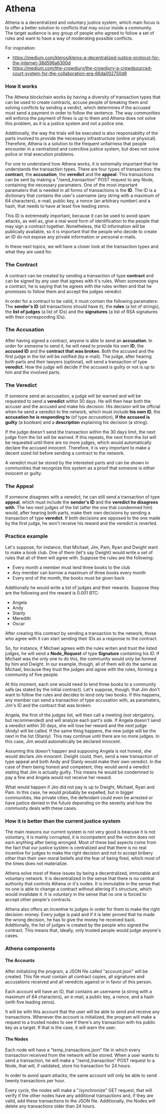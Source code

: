 # Athena
Athena is a decentralized and voluntary justice system, which main focus is to offer a better solution to conflicts that may occur inside a community. The target audience is any group of people who agreed to follow a set of rules and want to have a way of moderating possible conflicts.

For inspiration: 

* https://medium.com/kleros/kleros-a-decentralized-justice-protocol-for-the-internet-38d596a6300d
* https://medium.com/the-crowdjury/the-crowdjury-a-crowdsourced-court-system-for-the-collaboration-era-66da002750d8

### How it works
The Athena blockchain works by having a diversity of transaction types that can be used to create contracts, accuse people of breaking them and solving conflicts by sending a verdict, which determines if the accused must send a payment in order to follow the sentence. The way communities will enforce the payment of fines is up to them and Athena does not solve this problem, as it is a justice system and not a police one. 

Additionally, the way the trials will be executed is also responsability of the parts involved to provide the necessary infrastructure (online or physical). Therefore, Athena is a solution to the frequent unfairness that people encounter in a centralized and coercitive justice system, but does not solve police or trial execution problems.

For one to understand how Athena works, it is extremally important that he understands the transaction types. There are four types of transactions: the **contract**, the **accusation**, the **veredict** and the **appeal**. This transactions can be sent by making a "/send_transaction" POST request to any Node, containing the necessary paramaters. One of the most important paramaters that is needed in all forms of transactions is the **ID**. The ID is a dictionary that contains the user's username (any string with a maximum of 64 characters), e-mail, public key, a nonce (an arbitrary number) and a hash, that needs to have at least five leading zeros.

This ID is extremeally important, because it can be used to avoid spam attacks, as well as, give a real word form of identification to the people that may sign a contract together. Nonetheless, the ID information will be publically available, so it is important that the people who decide to create an ID do not expose any private information or personal e-mails.

In these next topics, we will have a closer look at the transaction types and what they are used for.

### The Contract
A contract can be created by sending a transaction of type **contract** and can be signed by any user that agrees with it's rules. When someone signs a contract, he is saying that he agrees with the rules written and that he promisses to follow them and accept the judges veredict. 

In order for a contract to be valid, it must contain the following paramaters: The **sender's ID** (all transactions should have it), the **rules** (a list of strings), the **list of judges** (a list of IDs) and the **signatures** (a list of RSA signatures with their corresponding IDs).

### The Accusation
After having signed a contract, anyone is able to send an **accusation**. In order for someone to send it, he will need to provide his own **ID**, the **accused ID** and the **contract that was broken**. Both the accused and the first judge in the list will be notified (by e-mail). The judge, after hearing both parts and their lawyers (optional), will send a transaction of type **veredict**. How the judge will decide if the accused is guilty or not is up to him and the involved parts.

### The Veredict
If someone send an accusation, a judge will be warned and will be requested to send a **veredict** within 30 days. He will then hear both the accuser and the accused and make his decision. His decision will be official when he send a veredict to the network, which must include **his own ID**, the **accusation he is responding to** (of type *accusation*), **if the accused is guilty** (a boolean) and a **description** explaining his decision (a string). 

If the judge doesn't send the transaction within the 30 days limit, the next judge from the list will be warned. If this repeats, the next from the list will be requested until there are no more judges, which would automatically declare the accused innocent. Therefore, it is very important to make a decent sized list before sending a contract to the network.

A veredict must be stored by the interested parts and can be shown in communities that recognize this system as a proof that someone is either innocent or guilty.

### The Appeal
If someone disagrees with a veredict, he can still send a transaction of type **appeal**, which must include the **sender's ID** and the **veredict he disagrees with**. The two next judges of the list (after the one that condenmed him) would, after hearing both parts, make their own decisions by sending a transaction of type **veredict**. If both decisions are opposed to the one made by the first judge, he won't receive his reward and the veredict is reverted.

### Practice example
Let's suppose, for instance, that Michael, Jim, Pam, Ryan and Dwight want to make a book club. One of them (let's say Dwight) would write a set of rules that all of them will agree with. Suppose the rules are the following:

* Every month a member must lend three books to the club
* Any member can borrow a maximum of three books every month
* Every end of the month, the books must be given back

Additionally he would write a list of judges and their rewards. Suppose they are the following and the reward is 0.001 BTC:

* Angela
* Andy
* Stanly
* Meredith
* Oscar

After creating this contract by sending a transaction to the network, those who agree with it can start sending their IDs as a response to the contract.

So, for instance, if Michael agrees with the rules writen and trust the listed judges, he will send a **Node_Request** of type **Signature** containing his ID. If Michael was the only one to do this, the community would only be formed by him and Dwight. In our example, though, all of them will do the same as Michael, because they trust the judges and agree with the rules, forming a community of five people.

At this moment, each one would need to lend three books to a community safe (as stated by the initial contract). Let's suppose, though, that Jim don't want to follow the rules and decides to lend only two books. If this happens, any member can send a transaction of type accusation with, as paramaters, Jim's ID and the contract that was broken. 

Angela, the first of the judges list, will then call a meeting (not obrigatory, but recommended) and will analyze each part's side. If Angela doesn't send a veredict within 30 days, she will lose her reward and the next judge (Andy) will be called. If the same thing happens, the new judge will be the next in the list (Stanly). This may continue until there are no more judges. In this case, Jim would automatically be declared innocent.

Assuming this doesn't happen and supposing Angela is not honest, she would declare Jim innocent. Dwight could, then, send a new transaction of type appeal and both Andy and Stanly would make their own veredict. In the case of them being honest and competent, they would send a veredict stating that Jim is actually guilty. This means he would be condemned to pay a fine and Angela would not receive her reward. 

What would happen if Jim did not pay is up to Dwight, Michael, Ryan and Pam. In this case, he would probably be expelled, but in bigger communities, like private cities, the defendant could even be arrested or have justice denied in the future depending on the severity and how the community deals with these cases.

### How it is better than the current justice system
The main reasons our current system is not very good is beacuse it is not voluntary, it is mainly corrupted, it is incompetent and the victim does not earn anything after being wronged. Most of these bad aspects come from the fact that our justice system is centralized and that there is no real incentive for judges to make the right decision and not to accept bribery other than their own moral beliefs and the fear of being fired, which most of the times does not materialize. 

Athena solve most of these issues by being a decentralized, immutable and voluntary network. It is decentralized in the sense that there is no central authority that controls Athena or it's nodes. It is immutable in the sense that no one is able to change a contract without altering it's structure, which would invalidate it. It is voluntary in the sense that no one is forced to accept other people's contracts. 

Athena also offers an incentive to judges in order for them to make the right decision: money. Every judge is paid and if it is later proved that he made the wrong decision, he has to give the money he received back. Additionally, the list of judges is created by the people who signed the contract. This means that, ideally, only trusted people would judge anyone's cases.

### Athena components

#### The Accounts
After initializing the program, a JSON file called "account.json" will be created. This file must contain all contract copies, all signatures and accusations received and all veredicts against or in favor of this person.

Each account will have an ID, that contains an username (a string with a maximum of 64 characters), an e-mail, a public key, a nonce, and a hash (with five leading zeros).

It will be with this account that the user will be able to send and receive any transactions. Whenever the account is initialized, the program will make a request to a trusted nodes to see if there's any transaction with his public key as a target. If that is the case, it will warn the user.

#### The Nodes
Each node will have a "temp_transactions.json" file in which every transaction received from the network will be stored. When a user wants to send a transaction, he will make a "/send_transaction" POST request to a Node, that will, if validated, store his transaction for 24 hours.

In order to avoid spam attacks, the same account will only be able to send twenty transactions per hour.

Every *cycle*, the nodes will make a "/synchronize" GET request, that will verify if the other nodes have any additional transactions and, if they are valid, add these transactions to the JSON file. Additionally, the Nodes will delete any transactions older than 24 hours.

